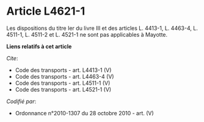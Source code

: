 # Article L4621-1

Les dispositions du titre Ier du livre III et des articles L. 4413-1, L. 4463-4, L. 4511-1, L. 4511-2 et L. 4521-1 ne sont
pas applicables à Mayotte.

**Liens relatifs à cet article**

_Cite_:

  - Code des transports - art. L4413-1 (V)
  - Code des transports - art. L4463-4 (V)
  - Code des transports - art. L4511-1 (V)
  - Code des transports - art. L4521-1 (V)

_Codifié par_:

  - Ordonnance n°2010-1307 du 28 octobre 2010 - art. (V)
